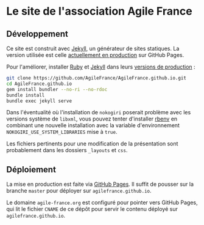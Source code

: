 Le site de l'association Agile France
=====================================

## Développement

Ce site est construit avec [Jekyll](https://jekyllrb.com/), un générateur de sites statiques. La version utilisée est celle [actuellement en production](https://pages.github.com/versions/) sur GitHub Pages.

Pour l'améliorer, installer [Ruby](https://www.ruby-lang.org/fr/) et [Jekyll](https://jekyllrb.com) dans leurs [versions de production](https://pages.github.com/versions/) :

```sh
git clone https://github.com/AgileFrance/AgileFrance.github.io.git
cd AgileFrance.github.io
gem install bundler --no-ri --no-rdoc
bundle install
bundle exec jekyll serve
```

Dans l'éventualité où l'installation de `nokogiri` poserait problème avec les versions système de `libxml`, vous pouvez tenter d'installer [rbenv](https://github.com/rbenv/rbenv) en combinant une nouvelle installation avec la variable d'environnement `NOKOGIRI_USE_SYSTEM_LIBRARIES` mise à `true`.

Les fichiers pertinents pour une modification de la présentation sont probablement dans les dossiers `_layouts` et `css`.


## Déploiement

La mise en production est faite via [GitHub Pages](https://pages.github.com). Il suffit de pousser sur la branche `master` pour déployer sur `agilefrance.github.io`.

Le domaine `agile-france.org` est configuré pour pointer vers GitHub Pages, qui lit le fichier `CNAME` de ce dépôt pour servir le contenu déployé sur `agilefrance.github.io`.
